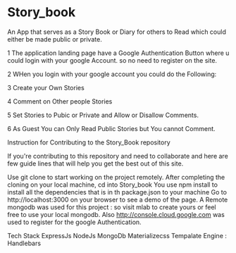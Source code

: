 # Story_book
An App that serves as a Story Book or Diary for others to Read which could either be made public or private.


1 The application landing page have a Google Authentication Button where u could login with your google Account.
so no need to register on the site.

2 WHen you login with your google account you could do the Following:

3 Create your Own Stories

4 Comment on Other people Stories

5 Set Stories to Pubic or Private and Allow or Disallow Comments.

6 As Guest You can Only Read Public Stories but You cannot Comment.


Instruction for Contributing to the Story_Book repository

If you're contributing to this repository and need to collaborate and here are few guide lines that will help you get the best out of this site.

 Use git clone to start working on the project remotely.
 After completing the cloning on your local machine, cd into Story_book
 You use npm install to install all the dependencies that is in th package.json to your machine
 Go to http://localhost:3000 on your browser to see a demo of the page.
 A Remote mongodb was used for this project : so visit mlab to create yours or feel free to use your local mongodb.
 Also http://console.cloud.google.com was used to register for the google Authentication.
 



Tech Stack
ExpressJs
NodeJs
MongoDb
Materializecss
Tempalate Engine : Handlebars
